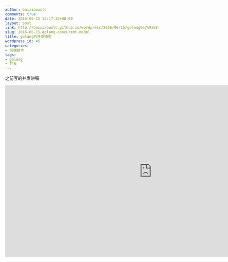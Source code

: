 ```yaml
---
author: baixiaoustc
comments: true
date: 2016-06-15 13:17:32+00:00
layout: post
link: http://baixiaoustc.github.io/wordpress/2016/06/15/golang%e7%9a%84%e5%b9%b6%e5%8f%91%e6%a8%a1%e5%9e%8b/
slug: 2016-06-15-golang-concurent-model
title: golang的并发模型
wordpress_id: 45
categories:
- 后端技术
tags:
- golang
- 并发
---
```


之前写的并发讲稿

<iframe src='https://onedrive.live.com/embed?cid=72ADB35B7D43F7CE&amp;resid=72ADB35B7D43F7CE%21111&amp;authkey=AKoGPuFZwcC6XWc&amp;em=2&amp;wdAr=1.7777777777777777' width='962px' height='565px' frameborder='0'>这是嵌入 <a target='_blank' href='https://office.com'>Microsoft Office</a> 演示文稿，由 <a target='_blank' href='https://office.com/webapps'>Office Online</a> 支持。</iframe>
